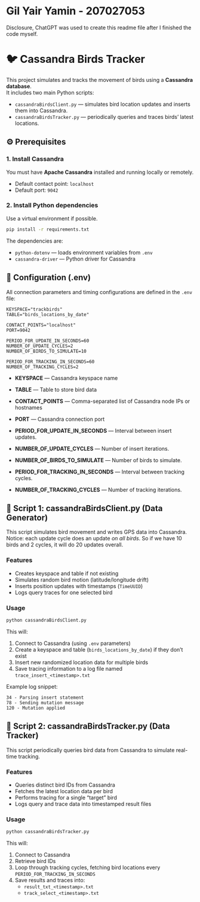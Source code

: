 # Gil Yair Yamin - 207027053

Disclosure, ChatGPT was used to create this readme file after I finished the code myself.

# 🐦 Cassandra Birds Tracker

This project simulates and tracks the movement of birds using a **Cassandra database**.  
It includes two main Python scripts:

- `cassandraBirdsClient.py` — simulates bird location updates and inserts them into Cassandra.
- `cassandraBirdsTracker.py` — periodically queries and traces birds’ latest locations.

## ⚙️ Prerequisites

### 1. Install Cassandra

You must have **Apache Cassandra** installed and running locally or remotely.

- Default contact point: `localhost`
- Default port: `9042`

### 2. Install Python dependencies

Use a virtual environment if possible.

```bash
pip install -r requirements.txt
```

The dependencies are:

- `python-dotenv` — loads environment variables from `.env`
- `cassandra-driver` — Python driver for Cassandra

## 🔧 Configuration (.env)

All connection parameters and timing configurations are defined in the `.env` file:

```env
KEYSPACE="trackbirds"
TABLE="birds_locations_by_date"

CONTACT_POINTS="localhost"
PORT=9042

PERIOD_FOR_UPDATE_IN_SECONDS=60
NUMBER_OF_UPDATE_CYCLES=2
NUMBER_OF_BIRDS_TO_SIMULATE=10

PERIOD_FOR_TRACKING_IN_SECONDS=60
NUMBER_OF_TRACKING_CYCLES=2
```

- **KEYSPACE** — Cassandra keyspace name
- **TABLE** — Table to store bird data
- **CONTACT_POINTS** — Comma-separated list of Cassandra node IPs or hostnames
- **PORT** — Cassandra connection port

- **PERIOD_FOR_UPDATE_IN_SECONDS** — Interval between insert updates.
- **NUMBER_OF_UPDATE_CYCLES** — Number of insert iterations.
- **NUMBER_OF_BIRDS_TO_SIMULATE** — Number of birds to simulate.

- **PERIOD_FOR_TRACKING_IN_SECONDS** — Interval between tracking cycles.
- **NUMBER_OF_TRACKING_CYCLES** — Number of tracking iterations.

## 🧩 Script 1: cassandraBirdsClient.py (Data Generator)

This script simulates bird movement and writes GPS data into Cassandra.\
Notice: each update cycle does an update _on all birds_. So if we have 10 birds and 2 cycles, it will do 20 updates overall.

### Features

- Creates keyspace and table if not existing
- Simulates random bird motion (latitude/longitude drift)
- Inserts position updates with timestamps (`TimeUUID`)
- Logs query traces for one selected bird

### Usage

```bash
python cassandraBirdsClient.py
```

This will:

1. Connect to Cassandra (using `.env` parameters)
2. Create a keyspace and table (`birds_locations_by_date`) if they don’t exist
3. Insert new randomized location data for multiple birds
4. Save tracing information to a log file named `trace_insert_<timestamp>.txt`

Example log snippet:

```
34 - Parsing insert statement
78 - Sending mutation message
120 - Mutation applied
```

## 🧭 Script 2: cassandraBirdsTracker.py (Data Tracker)

This script periodically queries bird data from Cassandra to simulate real-time tracking.

### Features

- Queries distinct bird IDs from Cassandra
- Fetches the latest location data per bird
- Performs tracing for a single “target” bird
- Logs query and trace data into timestamped result files

### Usage

```bash
python cassandraBirdsTracker.py
```

This will:

1. Connect to Cassandra
2. Retrieve bird IDs
3. Loop through tracking cycles, fetching bird locations every `PERIOD_FOR_TRACKING_IN_SECONDS`
4. Save results and traces into:
   - `result_txt_<timestamp>.txt`
   - `track_select_<timestamp>.txt`
